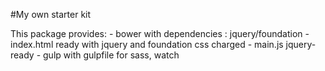#My own starter kit

This package provides:
	- bower with dependencies : jquery/foundation
	- index.html ready with jquery and foundation css charged
	- main.js jquery-ready
	- gulp with gulpfile for sass, watch
